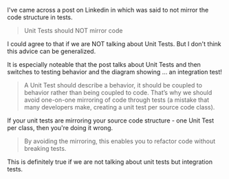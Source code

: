 I've came across a post on Linkedin in which was said to not mirror the code structure in tests.

> Unit Tests should NOT mirror code

I could agree to that if we are NOT talking about Unit Tests. But I don't think this advice can be generalized.

It is especially noteable that the post talks about Unit Tests and then switches to testing behavior and the diagram showing ... an integration test!

> A Unit Test should describe a behavior, it should be coupled to behavior rather than being coupled to code. That’s why we should avoid one-on-one mirroring of code through tests (a mistake that many developers make, creating a unit test per source code class).

If your unit tests are mirroring your source code structure - one Unit Test per class, then you're doing it wrong.

> By avoiding the mirroring, this enables you to refactor code without breaking tests.

This is definitely true if we are not talking about unit tests but integration tests.
